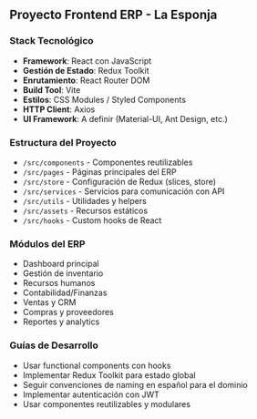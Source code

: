 <!-- Instrucciones específicas del workspace para el Frontend ERP -->

## Proyecto Frontend ERP - La Esponja

### Stack Tecnológico
- **Framework**: React con JavaScript
- **Gestión de Estado**: Redux Toolkit
- **Enrutamiento**: React Router DOM
- **Build Tool**: Vite
- **Estilos**: CSS Modules / Styled Components
- **HTTP Client**: Axios
- **UI Framework**: A definir (Material-UI, Ant Design, etc.)

### Estructura del Proyecto
- `/src/components` - Componentes reutilizables
- `/src/pages` - Páginas principales del ERP
- `/src/store` - Configuración de Redux (slices, store)
- `/src/services` - Servicios para comunicación con API
- `/src/utils` - Utilidades y helpers
- `/src/assets` - Recursos estáticos
- `/src/hooks` - Custom hooks de React

### Módulos del ERP
- Dashboard principal
- Gestión de inventario
- Recursos humanos
- Contabilidad/Finanzas
- Ventas y CRM
- Compras y proveedores
- Reportes y analytics

### Guías de Desarrollo
- Usar functional components con hooks
- Implementar Redux Toolkit para estado global
- Seguir convenciones de naming en español para el dominio
- Implementar autenticación con JWT
- Usar componentes reutilizables y modulares